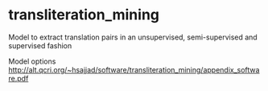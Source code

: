 # transliteration_mining
Model to extract translation pairs in an unsupervised, semi-supervised and supervised fashion

Model options
http://alt.qcri.org/~hsajjad/software/transliteration_mining/appendix_software.pdf

